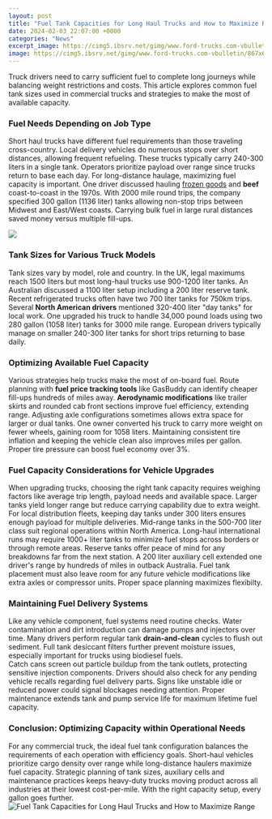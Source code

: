 ```yaml
---
layout: post
title: "Fuel Tank Capacities for Long Haul Trucks and How to Maximize Range"
date: 2024-02-03 22:07:00 +0000
categories: "News"
excerpt_image: https://cimg5.ibsrv.net/gimg/www.ford-trucks.com-vbulletin/867x612/capture_9716ee911914b7dec241957b99b82e28b7006f98.jpg
image: https://cimg5.ibsrv.net/gimg/www.ford-trucks.com-vbulletin/867x612/capture_9716ee911914b7dec241957b99b82e28b7006f98.jpg
---
```


Truck drivers need to carry sufficient fuel to complete long journeys while balancing weight restrictions and costs. This article explores common fuel tank sizes used in commercial trucks and strategies to make the most of available capacity.
### Fuel Needs Depending on Job Type
Short haul trucks have different fuel requirements than those traveling cross-country. Local delivery vehicles do numerous stops over short distances, allowing frequent refueling. These trucks typically carry 240-300 liters in a single tank. Operators prioritize payload over range since trucks return to base each day. 
For long-distance haulage, maximizing fuel capacity is important. One driver discussed hauling [frozen goods](https://fistore.mysenprints.com/collection/abdul) and **beef** coast-to-coast in the 1970s. With 2000 mile round trips, the company specified 300 gallon (1136 liter) tanks allowing non-stop trips between Midwest and East/West coasts. Carrying bulk fuel in large rural distances saved money versus multiple fill-ups.

![](https://di-uploads-pod1.dealerinspire.com/verneidechevybuickgmc/uploads/2022/05/2022-Chevrolet-Silverado-1500-Towing-Capacity-Chart-Page-1.png)
### Tank Sizes for Various Truck Models
Tank sizes vary by model, role and country. In the UK, legal maximums reach 1500 liters but most long-haul trucks use 900-1200 liter tanks. An Australian discussed a 1100 liter setup including a 200 liter reserve tank. Recent refrigerated trucks often have two 700 liter tanks for 750km trips. 
Several **North American drivers** mentioned 320-400 liter "day tanks" for local work. One upgraded his truck to handle 34,000 pound loads using two 280 gallon (1058 liter) tanks for 3000 mile range. European drivers typically manage on smaller 240-300 liter tanks for short trips returning to base daily.
### Optimizing Available Fuel Capacity
Various strategies help trucks make the most of on-board fuel. Route planning with **fuel price tracking tools** like GasBuddy can identify cheaper fill-ups hundreds of miles away. **Aerodynamic modifications** like trailer skirts and rounded cab front sections improve fuel efficiency, extending range. 
Adjusting axle configurations sometimes allows extra space for larger or dual tanks. One owner converted his truck to carry more weight on fewer wheels, gaining room for 1058 liters. Maintaining consistent tire inflation and keeping the vehicle clean also improves miles per gallon. Proper tire pressure can boost fuel economy over 3%.
### Fuel Capacity Considerations for Vehicle Upgrades
When upgrading trucks, choosing the right tank capacity requires weighing factors like average trip length, payload needs and available space. Larger tanks yield longer range but reduce carrying capability due to extra weight. 
For local distribution fleets, keeping day tanks under 300 liters ensures enough payload for multiple deliveries. Mid-range tanks in the 500-700 liter class suit regional operations within North America. Long-haul international runs may require 1000+ liter tanks to minimize fuel stops across borders or through remote areas.
Reserve tanks offer peace of mind for any breakdowns far from the next station. A 200 liter auxiliary cell extended one driver's range by hundreds of miles in outback Australia. Fuel tank placement must also leave room for any future vehicle modifications like extra axles or compressor units. Proper space planning maximizes flexibilty.
### Maintaining Fuel Delivery Systems
Like any vehicle component, fuel systems need routine checks. Water contamination and dirt introduction can damage pumps and injectors over time. Many drivers perform regular tank **drain-and-clean** cycles to flush out sediment. Full tank desiccant filters further prevent moisture issues, especially important for trucks using biodiesel fuels.  
Catch cans screen out particle buildup from the tank outlets, protecting sensitive injection components. Drivers should also check for any pending vehicle recalls regarding fuel delivery parts. Signs like unstable idle or reduced power could signal blockages needing attention. Proper maintenance extends tank and pump service life for maximum lifetime fuel capacity.
### Conclusion: Optimizing Capacity within Operational Needs
For any commercial truck, the ideal fuel tank configuration balances the requirements of each operation with efficiency goals. Short-haul vehicles prioritize cargo density over range while long-distance haulers maximize fuel capacity. Strategic planning of tank sizes, auxiliary cells and maintenance practices keeps heavy-duty trucks moving product across all industries at their lowest cost-per-mile. With the right capacity setup, every gallon goes further.
![Fuel Tank Capacities for Long Haul Trucks and How to Maximize Range](https://cimg5.ibsrv.net/gimg/www.ford-trucks.com-vbulletin/867x612/capture_9716ee911914b7dec241957b99b82e28b7006f98.jpg)